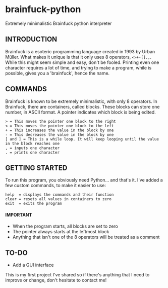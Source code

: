 # brainfuck-python
Extremely minimalistic Brainfuck python interpreter

## INTRODUCTION
Brainfuck is a esoteric programming language created in 1993 by Urban Müller. What makes it unique is that it only uses 8 operators, ```<>+-[].,```. While this might seem simple and easy, don't be fooled. Printing even one character requires a lot of time, and trying to make a program, while is possible, gives you a 'brainfuck', hence the name.

## COMMANDS
Brainfuck is known to be extremely minimalistic, with only 8 operators. In Brainfuck, there are containers, called blocks. These blocks can store one number, in ASCII format. A pointer indicates which block is being edited.
```
> = This moves the pointer one block to the right
< = This moves the pointer one block to the left
+ = This increases the value in the block by one
- = This decreases the value in the block by one
[ and ] = This is a while loop. It will keep looping until the value in the block reaches one
, = inputs one character
. = prints one character
```


## GETTING STARTED
To run this program, you obviously need Python... and that's it. I've added a few custom commands, to make it easier to use:
```
help  = displays the commands and their function
clear = resets all values in containers to zero
exit  = exits the program
```
#### IMPORTANT
- When the program starts, all blocks are set to zero
- The pointer always starts at the leftmost block
- Anything that isn't one of the 8 operators will be treated as a comment

## TO-DO
* Add a GUI interface

This is my first project I've shared so if there's anything that I need to improve or change, don't hesitate to contact me!
